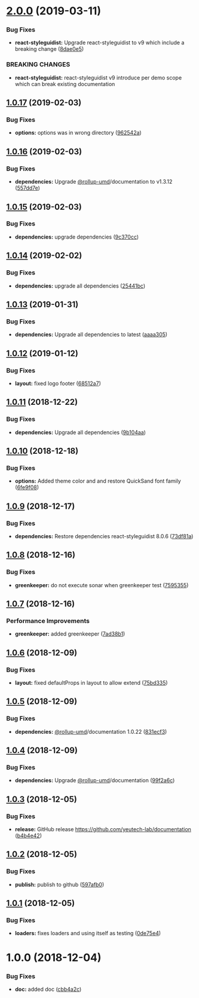 # [2.0.0](https://github.com/yeutech-lab/documentation/compare/v1.0.17...v2.0.0) (2019-03-11)


### Bug Fixes

* **react-styleguidist:** Upgrade react-styleguidist to v9 which include a breaking change ([8dae0e5](https://github.com/yeutech-lab/documentation/commit/8dae0e5))


### BREAKING CHANGES

* **react-styleguidist:** react-styleguidist v9 introduce per demo scope which can break existing
documentation

## [1.0.17](https://github.com/yeutech-lab/documentation/compare/v1.0.16...v1.0.17) (2019-02-03)


### Bug Fixes

* **options:** options was in wrong directory ([962542a](https://github.com/yeutech-lab/documentation/commit/962542a))

## [1.0.16](https://github.com/yeutech-lab/documentation/compare/v1.0.15...v1.0.16) (2019-02-03)


### Bug Fixes

* **dependencies:** Upgrade [@rollup-umd](https://github.com/rollup-umd)/documentation to v1.3.12 ([557dd7e](https://github.com/yeutech-lab/documentation/commit/557dd7e))

## [1.0.15](https://github.com/yeutech-lab/documentation/compare/v1.0.14...v1.0.15) (2019-02-03)


### Bug Fixes

* **dependencies:** upgrade dependencies ([9c370cc](https://github.com/yeutech-lab/documentation/commit/9c370cc))

## [1.0.14](https://github.com/yeutech-lab/documentation/compare/v1.0.13...v1.0.14) (2019-02-02)


### Bug Fixes

* **dependencies:** upgrade all dependencies ([25441bc](https://github.com/yeutech-lab/documentation/commit/25441bc))

## [1.0.13](https://github.com/yeutech-lab/documentation/compare/v1.0.12...v1.0.13) (2019-01-31)


### Bug Fixes

* **dependencies:** Upgrade all dependencies to latest ([aaaa305](https://github.com/yeutech-lab/documentation/commit/aaaa305))

## [1.0.12](https://github.com/yeutech-lab/documentation/compare/v1.0.11...v1.0.12) (2019-01-12)


### Bug Fixes

* **layout:** fixed logo footer ([68512a7](https://github.com/yeutech-lab/documentation/commit/68512a7))

## [1.0.11](https://github.com/yeutech-lab/documentation/compare/v1.0.10...v1.0.11) (2018-12-22)


### Bug Fixes

* **dependencies:** Upgrade all dependencies ([9b104aa](https://github.com/yeutech-lab/documentation/commit/9b104aa))

## [1.0.10](https://github.com/yeutech-lab/documentation/compare/v1.0.9...v1.0.10) (2018-12-18)


### Bug Fixes

* **options:** Added theme color and and restore QuickSand font family ([6fe9f08](https://github.com/yeutech-lab/documentation/commit/6fe9f08))

## [1.0.9](https://github.com/yeutech-lab/documentation/compare/v1.0.8...v1.0.9) (2018-12-17)


### Bug Fixes

* **dependencies:** Restore dependencies react-styleguidist 8.0.6 ([73df81a](https://github.com/yeutech-lab/documentation/commit/73df81a))

## [1.0.8](https://github.com/yeutech-lab/documentation/compare/v1.0.7...v1.0.8) (2018-12-16)


### Bug Fixes

* **greenkeeper:** do not execute sonar when greenkeeper test ([7595355](https://github.com/yeutech-lab/documentation/commit/7595355))

## [1.0.7](https://github.com/yeutech-lab/documentation/compare/v1.0.6...v1.0.7) (2018-12-16)


### Performance Improvements

* **greenkeeper:** added greenkeeper ([7ad38b1](https://github.com/yeutech-lab/documentation/commit/7ad38b1))

## [1.0.6](https://github.com/yeutech-lab/documentation/compare/v1.0.5...v1.0.6) (2018-12-09)


### Bug Fixes

* **layout:** fixed defaultProps in layout to allow extend ([75bd335](https://github.com/yeutech-lab/documentation/commit/75bd335))

## [1.0.5](https://github.com/yeutech-lab/documentation/compare/v1.0.4...v1.0.5) (2018-12-09)


### Bug Fixes

* **dependencies:** [@rollup-umd](https://github.com/rollup-umd)/documentation 1.0.22 ([831ecf3](https://github.com/yeutech-lab/documentation/commit/831ecf3))

## [1.0.4](https://github.com/yeutech-lab/documentation/compare/v1.0.3...v1.0.4) (2018-12-09)


### Bug Fixes

* **dependencies:** Upgrade [@rollup-umd](https://github.com/rollup-umd)/documentation ([99f2a6c](https://github.com/yeutech-lab/documentation/commit/99f2a6c))

## [1.0.3](https://github.com/yeutech-lab/documentation/compare/v1.0.2...v1.0.3) (2018-12-05)


### Bug Fixes

* **release:** GitHub release https://github.com/yeutech-lab/documentation ([b4b4e42](https://github.com/yeutech-lab/documentation/commit/b4b4e42))

## [1.0.2](https://module.kopaxgroup.com/yeutech/documentation/compare/v1.0.1...v1.0.2) (2018-12-05)


### Bug Fixes

* **publish:** publish to github ([597afb0](https://module.kopaxgroup.com/yeutech/documentation/commit/597afb0))

## [1.0.1](https://module.kopaxgroup.com/yeutech/documentation/compare/v1.0.0...v1.0.1) (2018-12-05)


### Bug Fixes

* **loaders:** fixes loaders and using itself as testing ([0de75e4](https://module.kopaxgroup.com/yeutech/documentation/commit/0de75e4))

# 1.0.0 (2018-12-04)


### Bug Fixes

* **doc:** added doc ([cbb4a2c](https://module.kopaxgroup.com/yeutech/documentation/commit/cbb4a2c))
